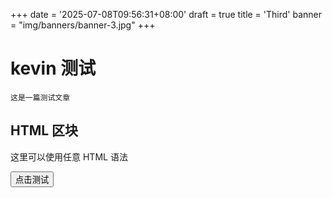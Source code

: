 +++
date = '2025-07-08T09:56:31+08:00'
draft = true
title = 'Third'
banner = "img/banners/banner-3.jpg"
+++

# kevin 测试

    这是一篇测试文章

<div class="custom-container">
  <h2>HTML 区块</h2>
  <p>这里可以使用任意 HTML 语法</p>
  <button onclick="alert('Hello Hugo')">点击测试</button>
</div>

